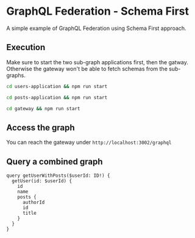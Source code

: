 # GraphQL Federation - Schema First

A simple example of GraphQL Federation using Schema First approach.

## Execution

Make sure to start the two sub-graph applications first, then the gatway. Otherwise the gateway won't be able to fetch schemas from the sub-graphs.

```sh
cd users-application && npm run start
```

```sh
cd posts-application && npm run start
```

```sh
cd gateway && npm run start
```

## Access the graph

You can reach the gateway under `http://localhost:3002/graphql`

## Query a combined graph

```gql
query getUserWithPosts($userId: ID!) {
  getUser(id: $userId) {
    id
    name
    posts {
      authorId
      id
      title
    }
  }
}
```

